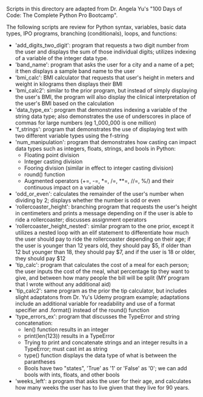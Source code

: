 Scripts in this directory are adapted from Dr. Angela Yu's "100 Days of Code: The Complete Python Pro Bootcamp".

The following scripts are review for Python syntax, variables, basic data types, IPO programs, branching (conditionals), loops, and functions:
- 'add_digits_two_digit': program that requests a two digit number from the user and displays the sum of those individual digits; utilizes indexing of a variable of the integer data type.
- 'band_name': program that asks the user for a city and a name of a pet; it then displays a sample band name to the user
- 'bmi_calc': BMI calculator that requests that user's height in meters and weight in kilograms then displays their BMI
- 'bmi_calc2': similar to the prior program, but instead of simply displaying the user's BMI, the program will also display the clinical interpretation of the user's BMI based on the calculation
- 'data_type_ex': program that demonstrates indexing a variable of the string data type; also demonstrates the use of underscores in place of commas for large numbers (eg 1_000_000 is one million)
- 'f_strings': program that demonstrates the use of displaying text with two different variable types using the f-string
- 'num_manipulation': program that demonstrates how casting can impact data types such as integers, floats, strings, and bools in Python:
    - Floating point division
    - Integer casting division
    - Fooring division (similar in effect to integer casting division)
    - round() function
    - Augmented operators (+=, -=, *=, /=, **=, //=, %/) and their continuous impact on a variable
- 'odd_or_even': calculates the remainder of the user's number when dividing by 2; displays whether the number is odd or even
- 'rollercoaster_height': branching program that requests the user's height in centimeters and prints a message depending on if the user is able to ride a rollercoaster; discusses assignment operators
- 'rollercoaster_height_nested': similar program to the one prior, except it utilizes a nested loop with an elif statement to differentiate how much the user should pay to ride the rollercoaster depending on their age; if the user is younger than 12 years old, they should pay $5, if older than 12 but younger than 18, they should pay $7, and if the user is 18 or older, they should pay $12
- 'tip_calc': program that calculates the cost of a meal for each person; the user inputs the cost of the meal, what percentage tip they want to give, and between how many people the bill will be split (MY program that I wrote without any additional aid)
- 'tip_calc2': same program as the prior the tip calculator, but includes slight adaptatons from Dr. Yu's Udemy program example; adaptations include an additional variable for readability and use of a format specifier and .format() instead of the round() function
- 'type_errors_ex': program that discusses the TypeError and string concatenation:
    - len() function results in an integer
    - print(len(123)) results in a TypeError
    - Trying to print and concatenate strings and an integer results in a TypeError; must cast int as string
    - type() function displays the data type of what is between the parantheses
    - Bools have two "states", 'True' as '1' or 'False' as '0'; we can add bools with ints, floats, and other bools
- 'weeks_left': a program that asks the user for their age, and calculates how many weeks the user has to live given that they live for 90 years.
